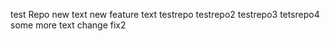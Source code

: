 test Repo 
new text
new feature text
testrepo
testrepo2
testrepo3
tetsrepo4
some more text
change fix2